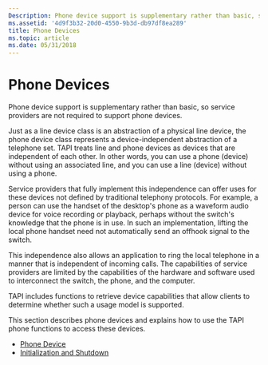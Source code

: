```yaml
---
Description: Phone device support is supplementary rather than basic, so service providers are not required to support phone devices.
ms.assetid: '4d9f3b32-20d0-4550-9b3d-db97df8ea289'
title: Phone Devices
ms.topic: article
ms.date: 05/31/2018
---
```


# Phone Devices

Phone device support is supplementary rather than basic, so service providers are not required to support phone devices.

Just as a line device class is an abstraction of a physical line device, the phone device class represents a device-independent abstraction of a telephone set. TAPI treats line and phone devices as devices that are independent of each other. In other words, you can use a phone (device) without using an associated line, and you can use a line (device) without using a phone.

Service providers that fully implement this independence can offer uses for these devices not defined by traditional telephony protocols. For example, a person can use the handset of the desktop's phone as a waveform audio device for voice recording or playback, perhaps without the switch's knowledge that the phone is in use. In such an implementation, lifting the local phone handset need not automatically send an offhook signal to the switch.

This independence also allows an application to ring the local telephone in a manner that is independent of incoming calls. The capabilities of service providers are limited by the capabilities of the hardware and software used to interconnect the switch, the phone, and the computer.

TAPI includes functions to retrieve device capabilities that allow clients to determine whether such a usage model is supported.

This section describes phone devices and explains how to use the TAPI phone functions to access these devices.

-   [Phone Device](phone-device-elements.md)
-   [Initialization and Shutdown](initialization-and-shutdown.md)

 

 



